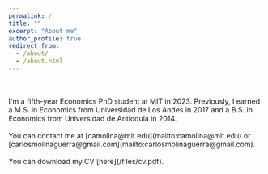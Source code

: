 ```yaml
---
permalink: /
title: ""
excerpt: "About me"
author_profile: true
redirect_from: 
  - /about/
  - /about.html
---
```


<br>
<br>
I'm a fifth-year Economics PhD student at MIT in 2023. Previously, I earned a M.S. in Economics from Universidad de Los Andes in 2017 and a B.S. in Economics from Universidad de Antioquia in 2014.  
<br>
<br>
You can contact me at [camolina@mit.edu](mailto:camolina@mit.edu) or [carlosmolinaguerra@gmail.com](mailto:carlosmolinaguerra@gmail.com).
<br>
<br>
You can download my CV [here](/files/cv.pdf).
